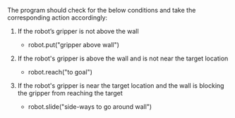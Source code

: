 

The program should check for the below conditions and take the corresponding action accordingly:

1. If the robot’s gripper is not above the wall
    - robot.put("gripper above wall")

2. If the robot's gripper is above the wall and is not near the target location
    - robot.reach("to goal")

3. If the robot's gripper is near the target location and the wall is blocking the gripper from reaching the target
    - robot.slide("side-ways to go around wall")